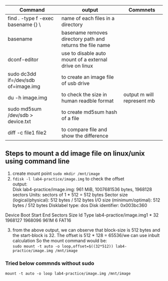 |Command|output|Commnets|
|--|--|--|
|find . -type f -exec basename {} \ |name of each files in a directory||
|basename |basename removes directory path and returns the file name||
|dconf-editor |use to disable auto mount of a external drive on linux||
|sudo dc3dd if=/dev/sdb of=image.img |to create an image file of usb drive||
|du -h image.img|to check the size in human readble format|output m will represent mb|
|sudo md5sum /dev/sdb > device.txt|to create md5sum hash of a file||
|diff -c file1 file2 |to compare file and show the difference||


## Steps to mount a dd image file on linux/unix using command line

1. create mount point `sudo mkdir /mnt/image`
2. `fdisk -l lab4-practice/image.img` to check the offset<br>
output: <br>
Disk lab4-practice/image.img: 961 MiB, 1007681536 bytes, 1968128 sectors
Units: sectors of 1 * 512 = 512 bytes
Sector size (logical/physical): 512 bytes / 512 bytes
I/O size (minimum/optimal): 512 bytes / 512 bytes
Disklabel type: dos
Disk identifier: 0x003bc360

Device                   Boot Start     End Sectors  Size Id Type
lab4-practice/image.img1 *       32 1968127 1968096  961M  6 FAT16

3. from the above output, we can observe that block-size is 512 bytes and the start-block is 32. The offset is 512 * 128 = 65536/we can use inbult calculation
So the mount command would be:<br>
`sudo mount -t auto -o loop,offset=$((32*512)) lab4-practice/image.img /mnt/image`

### Tried below commnds without sudo
`mount -t auto -o loop lab4-practice/image.img /mnt/image` 






